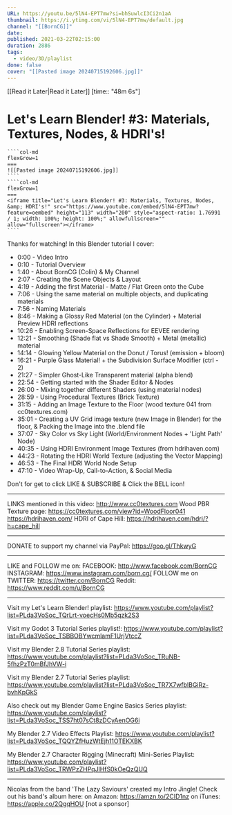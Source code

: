 ```yaml
---
URL: https://youtu.be/5lN4-EPT7mw?si=bhSuwlcI3Ci2n1aA
thumbnail: https://i.ytimg.com/vi/5lN4-EPT7mw/default.jpg
channel: "[[BornCG]]"
date: 
published: 2021-03-22T02:15:00
duration: 2886
tags:
  - video/3D/playlist
done: false
cover: "[[Pasted image 20240715192606.jpg]]"
---
```

[[Read it Later|Read it Later]] [time:: "48m 6s"]
# Let's Learn Blender! #3: Materials, Textures, Nodes, & HDRI's!
`````col
````col-md
flexGrow=1
===
![[Pasted image 20240715192606.jpg]]
````
````col-md
flexGrow=1
===
<iframe title="Let's Learn Blender! #3: Materials, Textures, Nodes, &amp; HDRI's!" src="https://www.youtube.com/embed/5lN4-EPT7mw?feature=oembed" height="113" width="200" style="aspect-ratio: 1.76991 / 1; width: 100%; height: 100%;" allowfullscreen="" allow="fullscreen"></iframe>
````
`````
Thanks for watching! In this Blender tutorial I cover:
- 0:00 - Video Intro
- 0:10 - Tutorial Overview
- 1:40 - About BornCG (Colin) & My Channel
- 2:07 - Creating the Scene Objects & Layout
- 4:19 - Adding the first Material - Matte / Flat Green onto the Cube
- 7:06 - Using the same material on multiple objects, and duplicating materials
- 7:56 - Naming Materials
- 8:46 - Making a Glossy Red Material (on the Cylinder) + Material Preview HDRI reflections
- 10:26 - Enabling Screen-Space Reflections for EEVEE rendering
- 12:21 - Smoothing (Shade flat vs Shade Smooth) + Metal (metallic) material
- 14:14 - Glowing Yellow Material on the Donut / Torus! (emission + bloom)
- 16:21 - Purple Glass Material! + the Subdivision Surface Modifier (ctrl - 2)
- 21:27 - Simpler Ghost-Like Transparent material (alpha blend)
- 22:54 - Getting started with the Shader Editor & Nodes
- 26:00 - Mixing together different Shaders (using material nodes)
- 28:59 - Using Procedural Textures (Brick Texture)
- 31:15 - Adding an Image Texture to the Floor (wood texture 041 from cc0textures.com)
- 35:01 - Creating a UV Grid image texture (new Image in Blender) for the floor, & Packing the Image into the .blend file
- 37:07 - Sky Color vs Sky Light (World/Environment Nodes + 'Light Path' Node)
- 40:35 - Using HDRI Environment Image Textures (from hdrihaven.com)
- 44:23 - Rotating the HDRI World Texture (adjusting the Vector Mapping)
- 46:53 - The Final HDRI World Node Setup
- 47:10 - Video Wrap-Up, Call-to-Action, & Social Media

Don't for get to click LIKE & SUBSCRIBE & Click the BELL icon!

*****************
LINKS mentioned in this video:
http://www.cc0textures.com
Wood PBR Texture page: https://cc0textures.com/view?id=WoodFloor041
https://hdrihaven.com/
HDRI of Cape Hill: https://hdrihaven.com/hdri/?h=cape_hill
*****************
DONATE to support my channel via PayPal: https://goo.gl/ThkwyG
****************
LIKE and FOLLOW me on:
FACEBOOK: http://www.facebook.com/BornCG
INSTAGRAM: https://www.instagram.com/born.cg/
FOLLOW me on TWITTER: https://twitter.com/BornCG
Reddit: https://www.reddit.com/u/BornCG
**********************************
Visit my Let's Learn Blender! playlist:
https://www.youtube.com/playlist?list=PLda3VoSoc_TQrLrt-voecHs0Mb5qzk2S3

Visit my Godot 3 Tutorial Series playlist!:
https://www.youtube.com/playlist?list=PLda3VoSoc_TSBBOBYwcmlamF1UrjVtccZ

Visit my Blender 2.8 Tutorial Series playlist:
https://www.youtube.com/playlist?list=PLda3VoSoc_TRuNB-5fhzPzT0mBfJhVW-i 

Visit my Blender 2.7 Tutorial Series playlist:
https://www.youtube.com/playlist?list=PLda3VoSoc_TR7X7wfblBGiRz-bvhKpGkS

Also check out my Blender Game Engine Basics Series playlist: 
https://www.youtube.com/playlist?list=PLda3VoSoc_TSS7ht07sCt8zDCyAenOG6i

My Blender 2.7 Video Effects Playlist:
https://www.youtube.com/playlist?list=PLda3VoSoc_TQQYZfHuzWtEjh11OTEKXBK

My Blender 2.7 Character Rigging (Minecraft) Mini-Series Playlist:  https://www.youtube.com/playlist?list=PLda3VoSoc_TRWPzZHPqJlHfS0kOeQzQUQ

****************
Nicolas from the band 'The Lazy Saviours' created my Intro Jingle! Check out his band's album here:
on Amazon: https://amzn.to/2CID1nz
on iTunes: https://apple.co/2QgqHOU
[not a sponsor]
